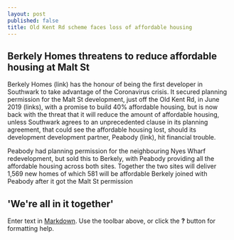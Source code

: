 ```yaml
---
layout: post
published: false
title: Old Kent Rd scheme faces loss of affordable housing
---
```

## Berkely Homes threatens to reduce affordable housing at Malt St

Berkely Homes (link) has the honour of being the first developer in Southwark to take advantage of the Coronavirus crisis.  It secured planning permission for the Malt St development, just off the Old Kent Rd, in June 2019 (links), with a promise to build 40% affordable housing, but is now back with the threat that it will reduce the amount of affordable housing, unless Southwark agrees to an unprecedented clause in its planning agreement, that could see the affordable housing lost, should its development development partner, Peabody (link), hit financial trouble.

Peabody had planning permission for the neighbouring Nyes Wharf redevelopment, but sold this to Berkely, with Peabody providing all the affordable housing across both sites.  Together the two sites will deliver 1,569 new homes of which 581 will be affordable Berkely joined with Peabody after it got the Malt St permission 


## 'We're all in it together'


Enter text in [Markdown](http://daringfireball.net/projects/markdown/). Use the toolbar above, or click the **?** button for formatting help.
